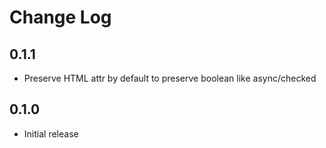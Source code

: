 # Change Log

## 0.1.1

- Preserve HTML attr by default to preserve boolean like async/checked

## 0.1.0

- Initial release
